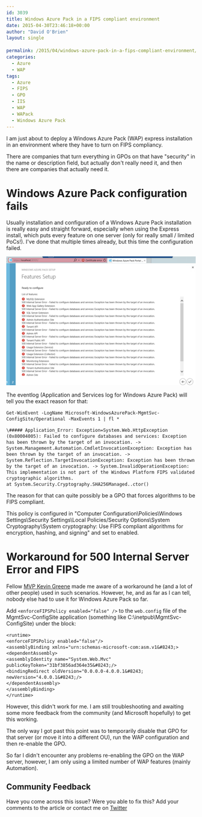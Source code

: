 ```yaml
---
id: 3039
title: Windows Azure Pack in a FIPS compliant environment
date: 2015-04-30T23:46:18+00:00
author: "David O'Brien"
layout: single

permalink: /2015/04/windows-azure-pack-in-a-fips-compliant-environment/
categories:
  - Azure
  - WAP
tags:
  - Azure
  - FIPS
  - GPO
  - IIS
  - WAP
  - WAPack
  - Windows Azure Pack
---
```

I am just about to deploy a Windows Azure Pack (WAP) express installation in an environment where they have to turn on FIPS compliancy.

There are companies that turn everything in GPOs on that have "security" in the name or description field, but actually don't really need it, and then there are companies that actually need it.

# Windows Azure Pack configuration fails

Usually installation and configuration of a Windows Azure Pack installation is really easy and straight forward, especially when using the Express install, which puts every feature on one server (only for really small / limited PoCs!). I've done that multiple times already, but this time the configuration failed.

![image](/media/2015/04/1430397278_full.png)

The eventlog (Application and Services log for Windows Azure Pack) will tell you the exact reason for that:

```
Get-WinEvent -LogName Microsoft-WindowsAzurePack-MgmtSvc-ConfigSite/Operational -MaxEvents 1 | fl *
```

```
\##### Application_Error: Exception=System.Web.HttpException (0x80004005): Failed to configure databases and services: Exception has been thrown by the target of an invocation. -> System.Management.Automation.CmdletInvocationException: Exception has been thrown by the target of an invocation. -> System.Reflection.TargetInvocationException: Exception has been thrown by the target of an invocation. -> System.InvalidOperationException: This implementation is not part of the Windows Platform FIPS validated cryptographic algorithms.
at System.Security.Cryptography.SHA256Managed..ctor()
```

The reason for that can quite possibly be a GPO that forces algorithms to be FIPS compliant.

This policy is configured in "Computer Configuration\Policies\Windows Settings\Security Settings\Local Policies/Security Options\System Cryptography\System cryptography: Use FIPS compliant algorithms for encryption, hashing, and signing" and set to enabled.

# Workaround for 500 Internal Server Error and FIPS

Fellow [MVP Kevin Greene](http://kevingreeneitblog.blogspot.com.au) made me aware of a workaround he (and a lot of other people) used in such scenarios. However, he, and as far as I can tell, nobody else had to use it for Windows Azure Pack so far.

Add `<enforceFIPSPolicy enabled="false" />` to the `web.config` file of the MgmtSvc-ConfigSite application (something like C:\inetpub\MgmtSvc-ConfigSite) under the <runtime> block:

```
<runtime>
<enforceFIPSPolicy enabled="false"/>
<assemblyBinding xmlns="urn:schemas-microsoft-com:asm.v1&#8243;>
<dependentAssembly>
<assemblyIdentity name="System.Web.Mvc" publicKeyToken="31bf3856ad364e35&#8243;/>
<bindingRedirect oldVersion="0.0.0.0-4.0.0.1&#8243; newVersion="4.0.0.1&#8243;/>
</dependentAssembly>
</assemblyBinding>
</runtime>
```

However, this didn't work for me. I am still troubleshooting and awaiting some more feedback from the community (and Microsoft hopefully) to get this working.

The only way I got past this point was to temporarily disable that GPO for that server (or move it into a different OU), run the WAP configuration and then re-enable the GPO.

So far I didn't encounter any problems re-enabling the GPO on the WAP server, however, I am only using a limited number of WAP features (mainly Automation).

## Community Feedback

Have you come across this issue? Were you able to fix this? Add your comments to the article or contact me on [Twitter](http://www.twitter.com/david_obrien)


